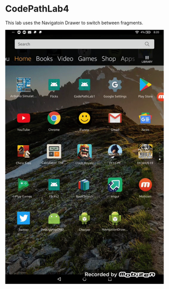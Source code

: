 # CodePathLab4

This lab uses the Navigatoin Drawer to switch between fragments. 

<img src="https://github.com/leviwp48/CodePathLab4/blob/master/codePathLab4.gif">
